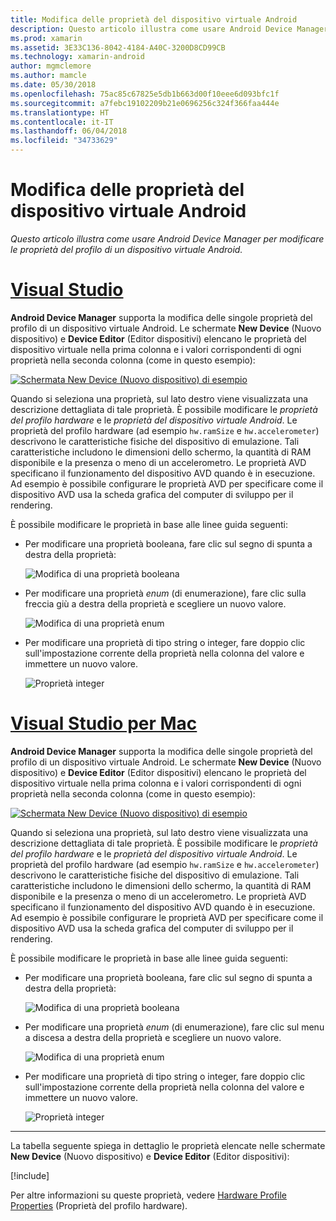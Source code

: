 ```yaml
---
title: Modifica delle proprietà del dispositivo virtuale Android
description: Questo articolo illustra come usare Android Device Manager per modificare le proprietà del profilo di un dispositivo virtuale Android.
ms.prod: xamarin
ms.assetid: 3E33C136-8042-4184-A40C-3200D8CD99CB
ms.technology: xamarin-android
author: mgmclemore
ms.author: mamcle
ms.date: 05/30/2018
ms.openlocfilehash: 75ac85c67825e5db1b663d00f10eee6d093bfc1f
ms.sourcegitcommit: a7febc19102209b21e0696256c324f366faa444e
ms.translationtype: HT
ms.contentlocale: it-IT
ms.lasthandoff: 06/04/2018
ms.locfileid: "34733629"
---
```

# <a name="editing-android-virtual-device-properties"></a>Modifica delle proprietà del dispositivo virtuale Android

_Questo articolo illustra come usare Android Device Manager per modificare le proprietà del profilo di un dispositivo virtuale Android._


# <a name="visual-studiotabvswin"></a>[Visual Studio](#tab/vswin)

**Android Device Manager** supporta la modifica delle singole proprietà del profilo di un dispositivo virtuale Android. Le schermate **New Device** (Nuovo dispositivo) e **Device Editor** (Editor dispositivi) elencano le proprietà del dispositivo virtuale nella prima colonna e i valori corrispondenti di ogni proprietà nella seconda colonna (come in questo esempio): 

[![Schermata New Device (Nuovo dispositivo) di esempio](device-properties-images/win/01-new-device-editor-sml.png)](device-properties-images/win/01-new-device-editor.png#lightbox)

Quando si seleziona una proprietà, sul lato destro viene visualizzata una descrizione dettagliata di tale proprietà. È possibile modificare le *proprietà del profilo hardware* e le *proprietà del dispositivo virtuale Android*. Le proprietà del profilo hardware (ad esempio `hw.ramSize` e `hw.accelerometer`) descrivono le caratteristiche fisiche del dispositivo di emulazione. Tali caratteristiche includono le dimensioni dello schermo, la quantità di RAM disponibile e la presenza o meno di un accelerometro. Le proprietà AVD specificano il funzionamento del dispositivo AVD quando è in esecuzione. Ad esempio è possibile configurare le proprietà AVD per specificare come il dispositivo AVD usa la scheda grafica del computer di sviluppo per il rendering.

È possibile modificare le proprietà in base alle linee guida seguenti:

-   Per modificare una proprietà booleana, fare clic sul segno di spunta a destra della proprietà:

    ![Modifica di una proprietà booleana](device-properties-images/win/02-boolean-value.png)

-   Per modificare una proprietà *enum* (di enumerazione), fare clic sulla freccia giù a destra della proprietà e scegliere un nuovo valore.

    ![Modifica di una proprietà enum](device-properties-images/win/04-enum-value.png)

-   Per modificare una proprietà di tipo string o integer, fare doppio clic sull'impostazione corrente della proprietà nella colonna del valore e immettere un nuovo valore.

    ![Proprietà integer](device-properties-images/win/03-integer-value.png)


# <a name="visual-studio-for-mactabvsmac"></a>[Visual Studio per Mac](#tab/vsmac)

**Android Device Manager** supporta la modifica delle singole proprietà del profilo di un dispositivo virtuale Android. Le schermate **New Device** (Nuovo dispositivo) e **Device Editor** (Editor dispositivi) elencano le proprietà del dispositivo virtuale nella prima colonna e i valori corrispondenti di ogni proprietà nella seconda colonna (come in questo esempio): 

[![Schermata New Device (Nuovo dispositivo) di esempio](device-properties-images/mac/01-new-device-editor-sml.png)](device-properties-images/mac/01-new-device-editor.png#lightbox)

Quando si seleziona una proprietà, sul lato destro viene visualizzata una descrizione dettagliata di tale proprietà. È possibile modificare le *proprietà del profilo hardware* e le *proprietà del dispositivo virtuale Android*. Le proprietà del profilo hardware (ad esempio `hw.ramSize` e `hw.accelerometer`) descrivono le caratteristiche fisiche del dispositivo di emulazione. Tali caratteristiche includono le dimensioni dello schermo, la quantità di RAM disponibile e la presenza o meno di un accelerometro. Le proprietà AVD specificano il funzionamento del dispositivo AVD quando è in esecuzione. Ad esempio è possibile configurare le proprietà AVD per specificare come il dispositivo AVD usa la scheda grafica del computer di sviluppo per il rendering.

È possibile modificare le proprietà in base alle linee guida seguenti:

-   Per modificare una proprietà booleana, fare clic sul segno di spunta a destra della proprietà:

    ![Modifica di una proprietà booleana](device-properties-images/mac/02-boolean-value.png)

-   Per modificare una proprietà *enum* (di enumerazione), fare clic sul menu a discesa a destra della proprietà e scegliere un nuovo valore.

    ![Modifica di una proprietà enum](device-properties-images/mac/04-enum-value.png)

-   Per modificare una proprietà di tipo string o integer, fare doppio clic sull'impostazione corrente della proprietà nella colonna del valore e immettere un nuovo valore.

    ![Proprietà integer](device-properties-images/mac/03-integer-value.png)

-----

La tabella seguente spiega in dettaglio le proprietà elencate nelle schermate **New Device** (Nuovo dispositivo) e **Device Editor** (Editor dispositivi):

[!include[](~/android/includes/emulator-properties.md)]

Per altre informazioni su queste proprietà, vedere [Hardware Profile Properties](https://developer.android.com/studio/run/managing-avds.html#hpproperties) (Proprietà del profilo hardware).

